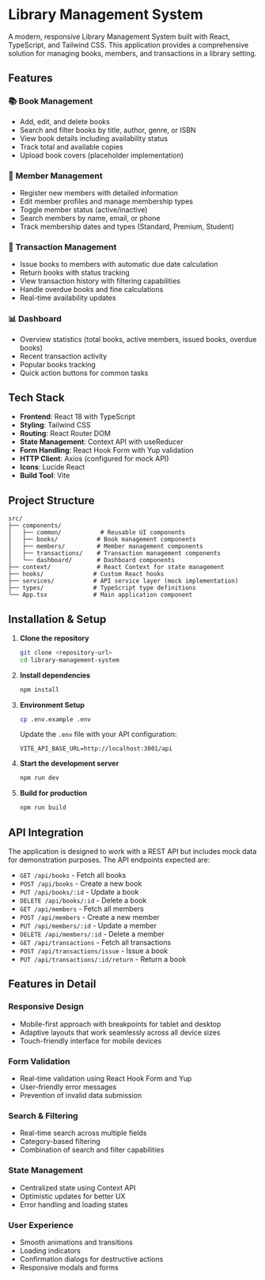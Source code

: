 # Library Management System

A modern, responsive Library Management System built with React, TypeScript, and Tailwind CSS. This application provides a comprehensive solution for managing books, members, and transactions in a library setting.

## Features

### 📚 Book Management
- Add, edit, and delete books
- Search and filter books by title, author, genre, or ISBN
- View book details including availability status
- Track total and available copies
- Upload book covers (placeholder implementation)

### 👥 Member Management
- Register new members with detailed information
- Edit member profiles and manage membership types
- Toggle member status (active/inactive)
- Search members by name, email, or phone
- Track membership dates and types (Standard, Premium, Student)

### 🔄 Transaction Management
- Issue books to members with automatic due date calculation
- Return books with status tracking
- View transaction history with filtering capabilities
- Handle overdue books and fine calculations
- Real-time availability updates

### 📊 Dashboard
- Overview statistics (total books, active members, issued books, overdue books)
- Recent transaction activity
- Popular books tracking
- Quick action buttons for common tasks

## Tech Stack

- **Frontend**: React 18 with TypeScript
- **Styling**: Tailwind CSS
- **Routing**: React Router DOM
- **State Management**: Context API with useReducer
- **Form Handling**: React Hook Form with Yup validation
- **HTTP Client**: Axios (configured for mock API)
- **Icons**: Lucide React
- **Build Tool**: Vite

## Project Structure

```
src/
├── components/
│   ├── common/           # Reusable UI components
│   ├── books/           # Book management components
│   ├── members/         # Member management components
│   ├── transactions/    # Transaction management components
│   └── dashboard/       # Dashboard components
├── context/             # React Context for state management
├── hooks/              # Custom React hooks
├── services/           # API service layer (mock implementation)
├── types/              # TypeScript type definitions
└── App.tsx             # Main application component
```

## Installation & Setup

1. **Clone the repository**
   ```bash
   git clone <repository-url>
   cd library-management-system
   ```

2. **Install dependencies**
   ```bash
   npm install
   ```

3. **Environment Setup**
   ```bash
   cp .env.example .env
   ```
   
   Update the `.env` file with your API configuration:
   ```
   VITE_API_BASE_URL=http://localhost:3001/api
   ```

4. **Start the development server**
   ```bash
   npm run dev
   ```

5. **Build for production**
   ```bash
   npm run build
   ```

## API Integration

The application is designed to work with a REST API but includes mock data for demonstration purposes. The API endpoints expected are:

- `GET /api/books` - Fetch all books
- `POST /api/books` - Create a new book
- `PUT /api/books/:id` - Update a book
- `DELETE /api/books/:id` - Delete a book
- `GET /api/members` - Fetch all members
- `POST /api/members` - Create a new member
- `PUT /api/members/:id` - Update a member
- `DELETE /api/members/:id` - Delete a member
- `GET /api/transactions` - Fetch all transactions
- `POST /api/transactions/issue` - Issue a book
- `PUT /api/transactions/:id/return` - Return a book

## Features in Detail

### Responsive Design
- Mobile-first approach with breakpoints for tablet and desktop
- Adaptive layouts that work seamlessly across all device sizes
- Touch-friendly interface for mobile devices

### Form Validation
- Real-time validation using React Hook Form and Yup
- User-friendly error messages
- Prevention of invalid data submission

### Search & Filtering
- Real-time search across multiple fields
- Category-based filtering
- Combination of search and filter capabilities

### State Management
- Centralized state using Context API
- Optimistic updates for better UX
- Error handling and loading states

### User Experience
- Smooth animations and transitions
- Loading indicators
- Confirmation dialogs for destructive actions
- Responsive modals and forms
